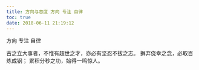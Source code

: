 ```yaml
---
title: 方向与态度 方向 专注 自律
toc: true
date: 2018-06-11 21:19:12
---
```

方向 
专注 
自律

古之立大事者，不惟有超世之才，亦必有坚忍不拔之志。 
摒弃侥幸之念，必取百炼成钢； 
累积分秒之功，始得一鸣惊人。